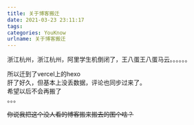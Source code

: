 ```yaml
---
title: 关于博客搬迁
date: 2021-03-23 23:11:17
tags:
categories: YouKnow
urlname: 关于博客搬迁
---
```

<!--markdown-->
浙江杭州，浙江杭州，阿里学生机倒闭了，王八蛋王八蛋马云。。。。。。  

所以迁到了vercel上的hexo  
肝了好久，但基本上没丢数据，评论也同步过来了。  
希望以后不会再搬了  
。。。
<!-- more -->
~~你说我把这个没人看的博客搬来搬去的图个啥？~~